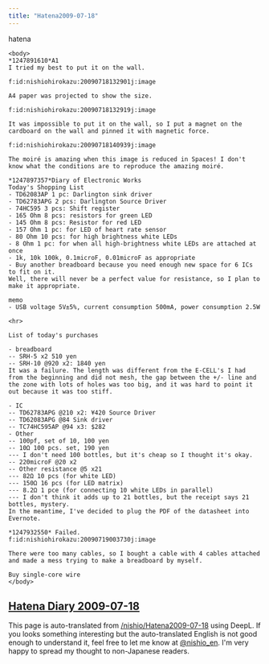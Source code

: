 ```yaml
---
title: "Hatena2009-07-18"
---
```


hatena

```
<body>
*1247891610*A1
I tried my best to put it on the wall.

f:id:nishiohirokazu:20090718132901j:image

A4 paper was projected to show the size.

f:id:nishiohirokazu:20090718132919j:image

It was impossible to put it on the wall, so I put a magnet on the cardboard on the wall and pinned it with magnetic force.

f:id:nishiohirokazu:20090718140939j:image

The moiré is amazing when this image is reduced in Spaces! I don't know what the conditions are to reproduce the amazing moiré.

*1247897357*Diary of Electronic Works
Today's Shopping List
- TD62083AP 1 pc: Darlington sink driver
- TD62783APG 2 pcs: Darlington Source Driver
- 74HC595 3 pcs: Shift register
- 165 Ohm 8 pcs: resistors for green LED
- 145 Ohm 8 pcs: Resistor for red LED
- 157 Ohm 1 pc: for LED of heart rate sensor
- 80 Ohm 10 pcs: for high brightness white LEDs
- 8 Ohm 1 pc: for when all high-brightness white LEDs are attached at once
- 1k, 10k 100k, 0.1microF, 0.01microF as appropriate
- Buy another breadboard because you need enough new space for 6 ICs to fit on it.
Well, there will never be a perfect value for resistance, so I plan to make it appropriate.

memo
- USB voltage 5V±5%, current consumption 500mA, power consumption 2.5W

<hr>

List of today's purchases

- breadboard
-- SRH-5 x2 510 yen
-- SRH-10 @920 x2: 1840 yen
It was a failure. The length was different from the E-CELL's I had from the beginning and did not mesh, the gap between the +/- line and the zone with lots of holes was too big, and it was hard to point it out because it was too stiff.

- IC
-- TD62783APG @210 x2: ¥420 Source Driver
-- TD62083APG @84 Sink driver
-- TC74HC595AP @94 x3: $282
- Other
-- 100pf, set of 10, 100 yen
-- 10Ω 100 pcs. set, 190 yen
--- I don't need 100 bottles, but it's cheap so I thought it's okay.
-- 220microF @20 x2
-- Other resistance @5 x21
--- 82Ω 10 pcs (for white LED)
--- 150Ω 16 pcs (for LED matrix)
--- 8.2Ω 1 pce (for connecting 10 white LEDs in parallel)
--- I don't think it adds up to 21 bottles, but the receipt says 21 bottles, mystery.
In the meantime, I've decided to plug the PDF of the datasheet into Evernote.

*1247932550* Failed.
f:id:nishiohirokazu:20090719003730j:image

There were too many cables, so I bought a cable with 4 cables attached and made a mess trying to make a breadboard by myself.

Buy single-core wire
</body>
```


[Hatena Diary 2009-07-18](https://nishiohirokazu.hatenadiary.org/archive/2009/07/18)
---
This page is auto-translated from [/nishio/Hatena2009-07-18](https://scrapbox.io/nishio/Hatena2009-07-18) using DeepL. If you looks something interesting but the auto-translated English is not good enough to understand it, feel free to let me know at [@nishio_en](https://twitter.com/nishio_en). I'm very happy to spread my thought to non-Japanese readers.